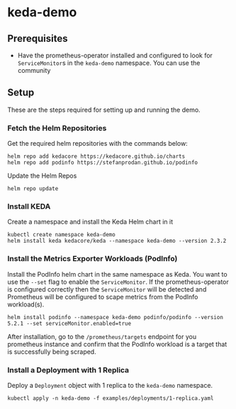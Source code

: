 # keda-demo

## Prerequisites

* Have the prometheus-operator installed and configured to look for `ServiceMonitor`s in the `keda-demo` namespace. You can use the community 

## Setup

These are the steps required for setting up and running the demo.

### Fetch the Helm Repositories

Get the required helm repositories with the commands below:


```
helm repo add kedacore https://kedacore.github.io/charts
helm repo add podinfo https://stefanprodan.github.io/podinfo
```

Update the Helm Repos

```
helm repo update
```

### Install KEDA

Create a namespace and install the Keda Helm chart in it

```
kubectl create namespace keda-demo
helm install keda kedacore/keda --namespace keda-demo --version 2.3.2
```

### Install the Metrics Exporter Workloads (PodInfo)

Install the PodInfo helm chart in the same namespace as Keda. You want to use the `--set` flag to enable the `ServiceMonitor`. If the prometheus-operator is configured correctly then the `ServiceMonitor` will be detected and Prometheus will be configured to scape metrics from the PodInfo workload(s).

```
helm install podinfo --namespace keda-demo podinfo/podinfo --version 5.2.1 --set serviceMonitor.enabled=true
```

After installation, go to the `/prometheus/targets` endpoint for you prometheus instance and confirm that the PodInfo workload is a target that is successfully being scraped.

### Install a Deployment with 1 Replica

Deploy a `Deployment` object with 1 replica to the `keda-demo` namespace.

```
kubectl apply -n keda-demo -f examples/deployments/1-replica.yaml
```